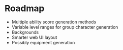 # Roadmap

- Multiple ability score generation methods
- Variable level ranges for group character generation
- Backgrounds
- Smarter web UI layout
- Possibly equipment generation
